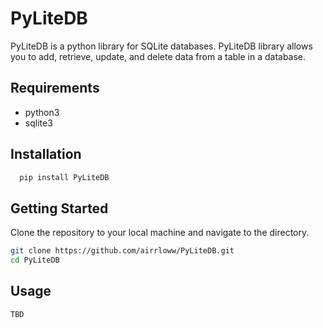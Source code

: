
# PyLiteDB

PyLiteDB is a python library for SQLite databases. PyLiteDB library allows you to add, retrieve, update, and delete data from a table in a database.

## Requirements
- python3
- sqlite3


## Installation

```bash
  pip install PyLiteDB
```
    
## Getting Started
Clone the repository to your local machine and navigate to the directory.

```bash
git clone https://github.com/airrloww/PyLiteDB.git
cd PyLiteDB
```

## Usage

```bash
TBD

```